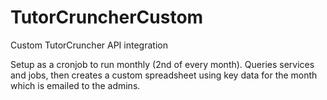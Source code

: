 # TutorCruncherCustom

Custom TutorCruncher API integration

Setup as a cronjob to run monthly (2nd of every month). Queries services and jobs, then creates a custom spreadsheet using key data for the month which is emailed to the admins.
